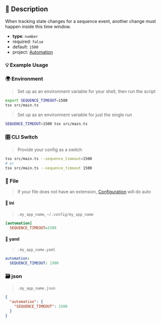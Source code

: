 ## 📜 Description

When tracking state changes for a sequence event, another change must happen inside this time window.

- **type**: `number`
- required: `false`
- default: `1500`
- project: [Automation](/automation)

### 💡 Example Usage

### 🌍 Environment

> Set up as an environment variable for your shell, then run the script
```bash
export SEQUENCE_TIMEOUT=1500
tsx src/main.ts
```
> Set up as an environment variable for just the single run

```bash
SEQUENCE_TIMEOUT=1500 tsx src/main.ts
```
### 🎛️ CLI Switch

> Provide your config as a switch
```bash
tsx src/main.ts --sequence_timeout=1500
# or
tsx src/main.ts --sequence_timeout 1500
```
### 📁 File
>  If your file does not have an extension, [Configuration](/docs/core/configuration) will do auto
#### 📘 ini

> `.my_app_name`, `~/.config/my_app_name`

```ini
[automation]
  SEQUENCE_TIMEOUT=1500
```
#### 📄 yaml

> `.my_app_name.yaml`

```yaml
automation:
  SEQUENCE_TIMEOUT: 1500
```
### 🗃️ json

> `.my_app_name.json`

```json
{
  "automation": {
    "SEQUENCE_TIMEOUT": 1500
  }
}
```
